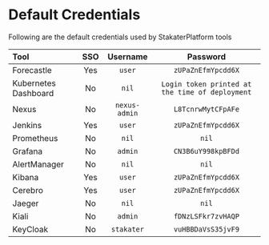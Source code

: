 # Default Credentials

Following are the default credentials used by StakaterPlatform tools

| Tool | SSO | Username | Password |
|:----|:----:|:--------:|:---------:|
| Forecastle | Yes | `user` | `zUPaZnEfmYpcdd6X` |
| Kubernetes Dashboard | No |  `nil` | `Login token printed at the time of deployment`|
| Nexus | No |`nexus-admin` | `L8TcnrwMytCFpAFe` |
| Jenkins | Yes | `user` | `zUPaZnEfmYpcdd6X`|
| Prometheus | No | `nil`| `nil` |
| Grafana | No | `admin` | `CN3B6uY998kpBFDd` |
| AlertManager | No | `nil` | `nil` |
| Kibana | Yes | `user` | `zUPaZnEfmYpcdd6X` |
| Cerebro | Yes | `user` | `zUPaZnEfmYpcdd6X` |
| Jaeger | No | `nil` | `nil` |
| Kiali | No | `admin` | `fDNzLSFkr7zvHAQP` |
| KeyCloak | No | `stakater` | `vuHBBDaVsS35jvF9`|